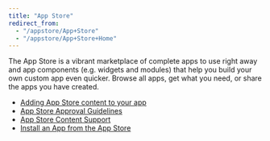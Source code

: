 ```yaml
---
title: "App Store"
redirect_from:
  - "/appstore/App+Store"
  - "/appstore/App+Store+Home"
---
```

The App Store is a vibrant marketplace of complete apps to use right away and app components (e.g. widgets and modules) that help you build your own custom app even quicker. Browse all apps, get what you need, or share the apps you have created.

*   [Adding App Store content to your app](Adding+App+Store+content+to+your+app)
*   [App Store Approval Guidelines](App+Store+Approval+Guidelines)
*   [App Store Content Support](App+Store+Content+Support)
*   [Install an App from the App Store](Install+an+App+from+the+App+Store)
